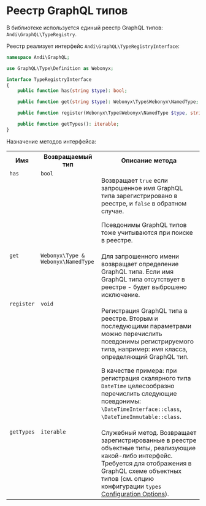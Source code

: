 # Реестр GraphQL типов

В библиотеке используется единый реестр GraphQL типов: `Andi\GraphQL\TypeRegistry`.

Реестр реализует интерфейс `Andi\GraphQL\TypeRegistryInterface`:

```php
namespace Andi\GraphQL;

use GraphQL\Type\Definition as Webonyx;

interface TypeRegistryInterface
{
    public function has(string $type): bool;

    public function get(string $type): Webonyx\Type&Webonyx\NamedType;

    public function register(Webonyx\Type&Webonyx\NamedType $type, string ...$aliases): void;

    public function getTypes(): iterable;
}
```

Назначение методов интерфейса:

<table>
    <tr>
        <th>Имя</th>
        <th>Возвращаемый тип</th>
        <th>Описание метода</th>
    </tr>
    <tr>
        <td valign="top"><code>has</code></td>
        <td valign="top"><code>bool</code></td>
        <td valign="top">
            <p>
                Возвращает <code>true</code> если запрошенное имя GraphQL типа зарегистрировано в реестре,
                и <code>false</code> в обратном случае.
            </p>
            <p>
                Псевдонимы GraphQL типов тоже учитываются при поиске в реестре.
            </p>
        </td>
    </tr>
    <tr>
        <td valign="top"><code>get</code></td>
        <td valign="top"><code>Webonyx\Type & Webonyx\NamedType</code></td>
        <td valign="top">
            Для запрошенного имени возвращает определение GraphQL типа. Если имя GraphQL типа отсутствует
            в реестре - будет выброшено исключение.
        </td>
    </tr>
    <tr>
        <td valign="top"><code>register</code></td>
        <td valign="top"><code>void</code></td>
        <td valign="top">
            <p>
                Регистрация GraphQL типа в реестре. Вторым и последующими параметрами можно перечислить
                псевдонимы регистрируемого типа, например: имя класса, определяющий GraphQL тип.
            </p>
            <p>
                В качестве примера: при регистрация скалярного типа <code>DateTime</code> целесообразно
                перечислить следующие псевдонимы: <code>\DateTimeInterface::class</code>,
                <code>\DateTimeImmutable::class</code>.
            </p>
        </td>
    </tr>
    <tr>
        <td valign="top"><code>getTypes</code></td>
        <td valign="top"><code>iterable</code></td>
        <td valign="top">
            Служебный метод. Возвращает зарегистрированные в реестре объектные типы, реализующие какой-либо
            интерфейс. Требуется для отображения в GraphQL схеме объектных типов (см. опцию конфигурации
            <code>types</code> <a href="https://webonyx.github.io/graphql-php/schema-definition/#configuration-options">Configuration Options</a>).
        </td>
    </tr>
</table>
